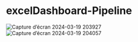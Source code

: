 # excelDashboard-Pipeline
![Capture d’écran 2024-03-19 203927](https://github.com/JacobProvencher/excelDashboard-Pipeline/assets/159086368/be2c8049-1f77-4e76-bf84-6bed93fd3650)
![Capture d’écran 2024-03-19 204057](https://github.com/JacobProvencher/excelDashboard-Pipeline/assets/159086368/84c8c7ed-5e97-4930-8195-10b72229eaad)
